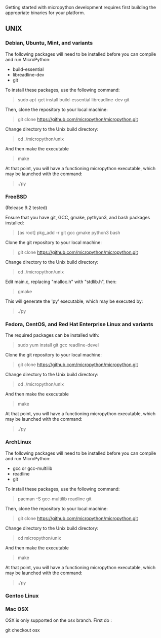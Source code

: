 Getting started with micropython development requires first building the appropriate binaries for your platform.

## UNIX

### Debian, Ubuntu, Mint, and variants

The following packages will need to be installed before you can compile and run MicroPython:

* build-essential
* libreadline-dev
* git

To install these packages, use the following command:

> sudo apt-get install build-essential libreadline-dev git

Then, clone the repository to your local machine:

> git clone https://github.com/micropython/micropython.git

Change directory to the Unix build directory:

> cd ./micropython/unix

And then make the executable

> make

At that point, you will have a functioning micropython executable, which may be launched with the command:

> ./py

### FreeBSD
 
(Release 9.2 tested)

Ensure that you have git, GCC, gmake, pythyon3, and bash packages installed:

> [as root] pkg_add -r git gcc gmake python3 bash

Clone the git repository to your local machine:

> git clone https://github.com/micropython/micropython.git

Change directory to the Unix build directory:

> cd ./micropython/unix

Edit main.c, replacing "malloc.h" with "stdlib.h", then:

> gmake

This will generate the 'py' executable, which may be executed by:

> ./py

### Fedora, CentOS, and Red Hat Enterprise Linux and variants

The required packages can be installed with:

> sudo yum install git gcc readline-devel

Clone the git repository to your local machine:

> git clone https://github.com/micropython/micropython.git

Change directory to the Unix build directory:

> cd ./micropython/unix

And then make the executable

> make

At that point, you will have a functioning micropython executable, which may be launched with the command:

> ./py

### ArchLinux

The following packages will need to be installed before you can compile and run MicroPython:

* gcc or gcc-multilib
* readline
* git

To install these packages, use the following command:

> pacman -S gcc-multilib readline git

Then, clone the repository to your local machine:

> git clone https://github.com/micropython/micropython.git

Change directory to the Unix build directory:

> cd micropython/unix

And then make the executable

> make

At that point, you will have a functioning micropython executable, which may be launched with the command:

> ./py

### Gentoo Linux

### Mac OSX

OSX is only supported on the osx branch. First do :

git checkout osx 